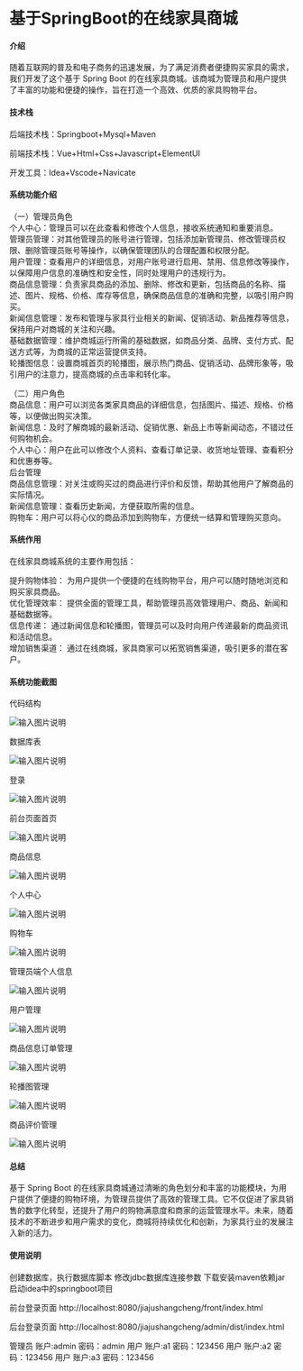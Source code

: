 # 基于SpringBoot的在线家具商城

#### 介绍

随着互联网的普及和电子商务的迅速发展，为了满足消费者便捷购买家具的需求，我们开发了这个基于 Spring Boot 的在线家具商城。该商城为管理员和用户提供了丰富的功能和便捷的操作，旨在打造一个高效、优质的家具购物平台。

#### 技术栈

后端技术栈：Springboot+Mysql+Maven

前端技术栈：Vue+Html+Css+Javascript+ElementUI

开发工具：Idea+Vscode+Navicate

#### 系统功能介绍

（一）管理员角色  
个人中心：管理员可以在此查看和修改个人信息，接收系统通知和重要消息。  
管理员管理：对其他管理员的账号进行管理，包括添加新管理员、修改管理员权限、删除管理员账号等操作，以确保管理团队的合理配置和权限分配。  
用户管理：查看用户的详细信息，对用户账号进行启用、禁用、信息修改等操作，以保障用户信息的准确性和安全性，同时处理用户的违规行为。  
商品信息管理：负责家具商品的添加、删除、修改和更新，包括商品的名称、描述、图片、规格、价格、库存等信息，确保商品信息的准确和完整，以吸引用户购买。  
新闻信息管理：发布和管理与家具行业相关的新闻、促销活动、新品推荐等信息，保持用户对商城的关注和兴趣。  
基础数据管理：维护商城运行所需的基础数据，如商品分类、品牌、支付方式、配送方式等，为商城的正常运营提供支持。  
轮播图信息：设置商城首页的轮播图，展示热门商品、促销活动、品牌形象等，吸引用户的注意力，提高商城的点击率和转化率。  

（二）用户角色  
商品信息：用户可以浏览各类家具商品的详细信息，包括图片、描述、规格、价格等，以便做出购买决策。  
新闻信息：及时了解商城的最新活动、促销优惠、新品上市等新闻动态，不错过任何购物机会。  
个人中心：用户在此可以修改个人资料、查看订单记录、收货地址管理、查看积分和优惠券等。  
后台管理  
商品信息管理：对关注或购买过的商品进行评价和反馈，帮助其他用户了解商品的实际情况。  
新闻信息管理：查看历史新闻，方便获取所需的信息。  
购物车：用户可以将心仪的商品添加到购物车，方便统一结算和管理购买意向。  

#### 系统作用

在线家具商城系统的主要作用包括：  

提升购物体验： 为用户提供一个便捷的在线购物平台，用户可以随时随地浏览和购买家具商品。  
优化管理效率： 提供全面的管理工具，帮助管理员高效管理用户、商品、新闻和基础数据等。  
信息传递： 通过新闻信息和轮播图，管理员可以及时向用户传递最新的商品资讯和活动信息。  
增加销售渠道： 通过在线商城，家具商家可以拓宽销售渠道，吸引更多的潜在客户。  

#### 系统功能截图

代码结构

![输入图片说明](images/b4c6312b3fcbc127bc69f56e2a749a8.png)

数据库表

![输入图片说明](images/ecc0435c5ad5a1303e5ad6e45bb028d.png)

登录

![输入图片说明](images/293edd4624be03cbd3aff7d003e0f83.png)

前台页面首页

![输入图片说明](images/7718e076638c33798527b8420db9695.png)

商品信息

![输入图片说明](images/d47b941d061bbb0ace3364d6c4d8b2e.png)

个人中心

![输入图片说明](images/862985f605a061ecb9a9d80bab5660d.png)

购物车

![输入图片说明](images/4679db36e5569caaaec1f54ab51b05a.png)

管理员端个人信息

![输入图片说明](images/47ebbb3146f6a0d8411944c671baf2b.png)

用户管理

![输入图片说明](images/a725ce5b80159cc5d5cff96f8a50887.png)

商品信息订单管理

![输入图片说明](images/b0382972d9a47dd48dc58b71201e511.png)

轮播图管理

![输入图片说明](images/725fb7a7a03c37eee889ad85c7e7efc.png)

商品评价管理

![输入图片说明](images/3e0f18a2316fd0235be44531864711e.png)

#### 总结

基于 Spring Boot 的在线家具商城通过清晰的角色划分和丰富的功能模块，为用户提供了便捷的购物环境，为管理员提供了高效的管理工具。它不仅促进了家具销售的数字化转型，还提升了用户的购物满意度和商家的运营管理水平。未来，随着技术的不断进步和用户需求的变化，商城将持续优化和创新，为家具行业的发展注入新的活力。

#### 使用说明

创建数据库，执行数据库脚本 修改jdbc数据库连接参数 下载安装maven依赖jar 启动idea中的springboot项目

前台登录页面
http://localhost:8080/jiajushangcheng/front/index.html

后台登录页面
http://localhost:8080/jiajushangcheng/admin/dist/index.html

管理员			账户:admin      密码：admin
用户				账户:a1 		密码：123456
用户				账户:a2 		密码：123456
用户				账户:a3 		密码：123456